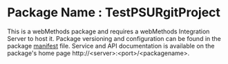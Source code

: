 # Package Name : TestPSURgitProject
This is a webMethods package and requires a webMethods Integration Server to host it. Package versioning and configuration can be found in the package [manifest](./TestPSURgitProject/manifest.v3) file. Service and API documentation is available on the package's home page http://&lt;server&gt;:&lt;port&gt;/&lt;packagename>.